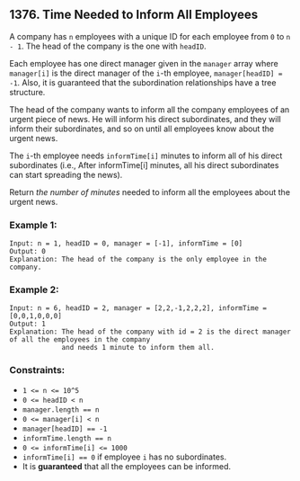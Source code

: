 ## 1376. Time Needed to Inform All Employees

A company has ```n``` employees with a unique ID for each employee from ```0``` to ```n - 1```. The head of the company is the one with ```headID```.

Each employee has one direct manager given in the ```manager``` array where ```manager[i]``` is the direct manager of the ```i```-th employee, ```manager[headID] = -1```. Also, it is guaranteed that the subordination relationships have a tree structure.

The head of the company wants to inform all the company employees of an urgent piece of news. He will inform his direct subordinates, and they will inform their subordinates, and so on until all employees know about the urgent news.

The ```i```-th employee needs ```informTime[i]``` minutes to inform all of his direct subordinates (i.e., After informTime[i] minutes, all his direct subordinates can start spreading the news).

Return *the number of minutes* needed to inform all the employees about the urgent news.

### Example 1:
```
Input: n = 1, headID = 0, manager = [-1], informTime = [0]
Output: 0
Explanation: The head of the company is the only employee in the company.
```
### Example 2:
```
Input: n = 6, headID = 2, manager = [2,2,-1,2,2,2], informTime = [0,0,1,0,0,0]
Output: 1
Explanation: The head of the company with id = 2 is the direct manager of all the employees in the company
             and needs 1 minute to inform them all.
```

### Constraints:

* ```1 <= n <= 10^5```
* ```0 <= headID < n```
* ```manager.length == n```
* ```0 <= manager[i] < n```
* ```manager[headID] == -1```
* ```informTime.length == n```
* ```0 <= informTime[i] <= 1000```
* ```informTime[i] == 0``` if employee ```i``` has no subordinates.
* It is **guaranteed** that all the employees can be informed.